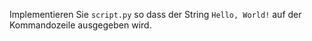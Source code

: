 Implementieren Sie `script.py` so dass der String `Hello, World!` auf der Kommandozeile ausgegeben wird.

